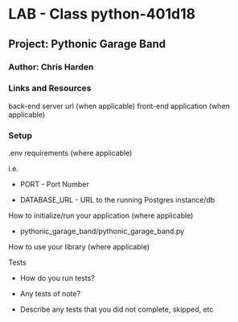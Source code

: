 # LAB - Class python-401d18

## Project: Pythonic Garage Band

### Author: Chris Harden

### Links and Resources


back-end server url (when applicable)
front-end application (when applicable)

### Setup

.env requirements (where applicable)

i.e.

- PORT - Port Number
  
- DATABASE_URL - URL to the running Postgres instance/db

How to initialize/run your application (where applicable)

- pythonic_garage_band/pythonic_garage_band.py

How to use your library (where applicable)

Tests

- How do you run tests?
  
- Any tests of note?
  
- Describe any tests that you did not complete, skipped, etc
